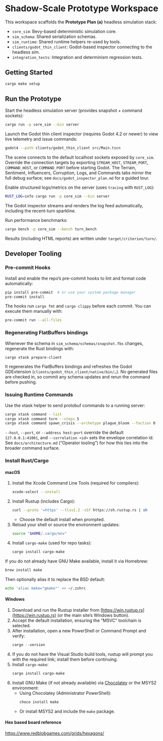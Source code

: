 # Shadow-Scale Prototype Workspace

This workspace scaffolds the **Prototype Plan (a)** headless simulation stack:

- `core_sim`: Bevy-based deterministic simulation core.
- `sim_schema`: Shared serialization schemas.
- `sim_runtime`: Shared runtime helpers re-used by tools.
- `clients/godot_thin_client`: Godot-based inspector connecting to the headless sim.
- `integration_tests`: Integration and determinism regression tests.

## Getting Started

```bash
cargo make setup
```

## Run the Prototype

Start the headless simulation server (provides snapshot + command sockets):

```bash
cargo run -p core_sim --bin server
```

Launch the Godot thin client inspector (requires Godot 4.2 or newer) to view live telemetry and issue commands:

```bash
godot4 --path clients/godot_thin_client src/Main.tscn
```

The scene connects to the default localhost sockets exposed by `core_sim`. Override the connection targets by exporting `STREAM_HOST`, `STREAM_PORT`, `COMMAND_HOST`, or `COMMAND_PORT` before starting Godot. The Terrain, Sentiment, Influencers, Corruption, Logs, and Commands tabs mirror the full debug surface; see `docs/godot_inspector_plan.md` for a guided tour.

Enable structured logs/metrics on the server (uses `tracing` with `RUST_LOG`):

```bash
RUST_LOG=info cargo run -p core_sim --bin server
```

The Godot inspector streams and renders the log feed automatically, including the recent-turn sparkline.

Run performance benchmarks:

```bash
cargo bench -p core_sim --bench turn_bench
```
Results (including HTML reports) are written under `target/criterion/turn/`.

## Developer Tooling

### Pre-commit Hooks

Install and enable the repo’s pre-commit hooks to lint and format code automatically:

```bash
pip install pre-commit  # or use your system package manager
pre-commit install
```

The hooks run `cargo fmt` and `cargo clippy` before each commit. You can execute them manually with:

```bash
pre-commit run --all-files
```

### Regenerating FlatBuffers bindings

Whenever the schema in `sim_schema/schemas/snapshot.fbs` changes, regenerate the Rust bindings with:

```bash
cargo xtask prepare-client
```

It regenerates the FlatBuffers bindings and refreshes the Godot GDExtension (`clients/godot_thin_client/native/bin/…`). No generated files are checked in, so commit any schema updates and rerun the command before pushing.

### Issuing Runtime Commands

Use the xtask helper to send protobuf commands to a running server:

```bash
cargo xtask command --list
cargo xtask command turn --steps 5
cargo xtask command spawn_crisis --archetype plague_bloom --faction 0
```

`--host`, `--port`, or `--address host:port` override the default `127.0.0.1:41001`, and `--correlation <id>` sets the envelope correlation id. See `docs/architecture.md` (“Operator tooling”) for how this ties into the broader command surface.

### Install Rust/Cargo

#### macOS
1. Install the Xcode Command Line Tools (required for compilers):
   ```bash
   xcode-select --install
   ```
2. Install Rustup (includes Cargo):
   ```bash
   curl --proto '=https' --tlsv1.2 -sSf https://sh.rustup.rs | sh
   ```
   - Choose the default install when prompted.
3. Reload your shell or source the environment updates:
   ```bash
   source "$HOME/.cargo/env"
   ```
4. Install `cargo-make` (used for repo tasks):
   ```bash
   cargo install cargo-make
   ```

If you do not already have GNU Make available, install it via Homebrew:
```bash
brew install make
```
Then optionally alias it to replace the BSD default:
```bash
echo 'alias make="gmake"' >> ~/.zshrc
```

#### Windows
1. Download and run the Rustup installer from [https://win.rustup.rs](https://win.rustup.rs) (or the main site’s Windows button).
2. Accept the default installation, ensuring the “MSVC” toolchain is selected.
3. After installation, open a new PowerShell or Command Prompt and verify:
   ```powershell
   cargo --version
   ```
4. If you do not have the Visual Studio build tools, rustup will prompt you with the required link; install them before continuing.
5. Install `cargo-make`:
   ```powershell
   cargo install cargo-make
   ```
6. Install GNU Make (if not already available) via [Chocolatey](https://community.chocolatey.org/packages/make) or the MSYS2 environment:
   - Using Chocolatey (Administrator PowerShell):
     ```powershell
     choco install make
     ```
   - Or install MSYS2 and include the `make` package.

#### Hex based board reference
https://www.redblobgames.com/grids/hexagons/
